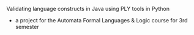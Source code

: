 Validating language constructs in Java using PLY tools in Python
- a project for the Automata Formal Languages & Logic course for 3rd semester
